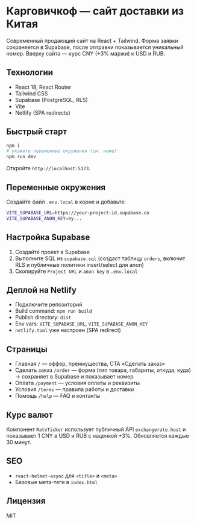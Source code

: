 # Карговичкоф — сайт доставки из Китая

Современный продающий сайт на React + Tailwind. Форма заявки сохраняется в Supabase, после отправки показывается уникальный номер. Вверху сайта — курс CNY (+3% маржи) к USD и RUB.

## Технологии
- React 18, React Router
- Tailwind CSS
- Supabase (PostgreSQL, RLS)
- Vite
- Netlify (SPA redirects)

## Быстрый старт
```bash
npm i
# укажите переменные окружения (см. ниже)
npm run dev
```
Откройте `http://localhost:5173`.

## Переменные окружения
Создайте файл `.env.local` в корне и добавьте:
```bash
VITE_SUPABASE_URL=https://your-project-id.supabase.co
VITE_SUPABASE_ANON_KEY=ey...
```

## Настройка Supabase
1. Создайте проект в Supabase
2. Выполните SQL из `supabase.sql` (создаст таблицу `orders`, включит RLS и публичные политики insert/select для anon)
3. Скопируйте `Project URL` и `anon key` в `.env.local`

## Деплой на Netlify
- Подключите репозиторий
- Build command: `npm run build`
- Publish directory: `dist`
- Env vars: `VITE_SUPABASE_URL`, `VITE_SUPABASE_ANON_KEY`
- `netlify.toml` уже настроен (SPA redirect)

## Страницы
- Главная `/` — оффер, преимущества, CTA «Сделать заказ»
- Сделать заказ `/order` — форма (тип товара, габариты, откуда, куда) → сохраняет в Supabase и показывает номер
- Оплата `/payment` — условия оплаты и реквизиты
- Условия `/terms` — правила работы и доставки
- Помощь `/help` — FAQ и контакты

## Курс валют
Компонент `RateTicker` использует публичный API `exchangerate.host` и показывает 1 CNY в USD и RUB с наценкой +3%. Обновляется каждые 30 минут.

## SEO
- `react-helmet-async` для `<title>` и `<meta>`
- Базовые мета-теги в `index.html`

## Лицензия
MIT
